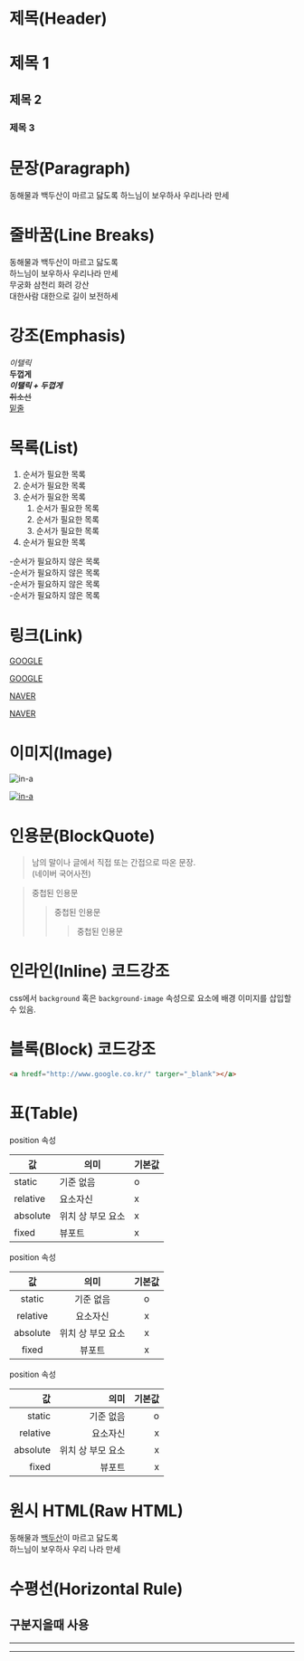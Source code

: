 # 제목(Header)

# 제목 1

## 제목 2

### 제목 3

# 문장(Paragraph)

동해물과 백두산이 마르고 닳도록
하느님이 보우하사 우리나라 만세

# 줄바꿈(Line Breaks)

동해물과 백두산이 마르고 닳도록  
하느님이 보우하사 우리나라 만세  
무궁화 삼천리 화려 강산<br/>
대한사람 대한으로 길이 보전하세

# 강조(Emphasis)

_이텔릭_  
**두껍게**  
**_이탤릭 + 두껍게_**  
~~취소선~~  
<u>밑줄</u>

# 목록(List)

1. 순서가 필요한 목록
1. 순서가 필요한 목록
1. 순서가 필요한 목록
   1. 순서가 필요한 목록
   1. 순서가 필요한 목록
   1. 순서가 필요한 목록
1. 순서가 필요한 목록

-순서가 필요하지 않은 목록  
 -순서가 필요하지 않은 목록  
 -순서가 필요하지 않은 목록  
 -순서가 필요하지 않은 목록

# 링크(Link)

<a href="http://google.com">GOOGLE</a>

[GOOGLE](http://google.com)

<a href="http://google.com" title="NAVER로 이동!">NAVER</a>

[NAVER](http://naver.com "NVAER로 이동!")

# 이미지(Image)

<!-- ![]() -->

![in-a](https://ilyo.co.kr/contents/article/images/2022/0411/1649673751243223.jpg)

<!-- 링크로 바로 이동 -->

[![in-a](https://ilyo.co.kr/contents/article/images/2022/0411/1649673751243223.jpg)](https://ilyo.co.kr/?ac=article_view&entry_id=426280)

# 인용문(BlockQuote)

> 남의 말이나 글에서 직접 또는 간접으로 따온 문장.  
> (네이버 국어사전)

<!-- 중첩기능 -->

> 중첩된 인용문
>
> > 중첩된 인용문
> >
> > > 중첩된 인용문

# 인라인(Inline) 코드강조

css에서 `background` 혹은 `background-image` 속성으로 요소에 배경 이미지를 삽입할 수 있음.

# 블록(Block) 코드강조

```html
<a hredf="http://www.google.co.kr/" targer="_blank"></a>
```

# 표(Table)

<!-- 왼쪽정렬 -->

position 속성

| 값       | 의미              | 기본값 |
| -------- | ----------------- | ------ |
| static   | 기준 없음         | o      |
| relative | 요소자신          | x      |
| absolute | 위치 상 부모 요소 | x      |
| fixed    | 뷰포트            | x      |

<!-- 가운데정렬 -->

position 속성

|    값    |       의미        | 기본값 |
| :------: | :---------------: | :----: |
|  static  |     기준 없음     |   o    |
| relative |     요소자신      |   x    |
| absolute | 위치 상 부모 요소 |   x    |
|  fixed   |      뷰포트       |   x    |

<!-- 오른쪽정렬 -->

position 속성

|       값 |              의미 | 기본값 |
| -------: | ----------------: | -----: |
|   static |         기준 없음 |      o |
| relative |          요소자신 |      x |
| absolute | 위치 상 부모 요소 |      x |
|    fixed |            뷰포트 |      x |

# 원시 HTML(Raw HTML)

<!--  -->

동해물과 <span style="text-decoration: underline;">백두산</span>이 마르고 닳도록<br/>
하느님이 보우하사 우리 나라 만세

# 수평선(Horizontal Rule)

## 구분지을때 사용

---

---
